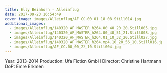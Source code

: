 ```yaml
---
title: Elly Beinhorn - Alleinflug
date: 2017-09-23 16:54:49
cover_image: images/Alleinflug/AF_CC.00_01_18_08.Still014.jpg
additional_images:
  - images/Alleinflug/140320_AF_MASTER_h264.00_40_20_20.Still005.jpg
  - images/Alleinflug/140320_AF_MASTER_h264.00_40_51_21.Still008.jpg
  - images/Alleinflug/140320_AF_MASTER_h264.01_10_32_20.Still027.jpg
  - images/Alleinflug/140320_AF_MASTER_h264.mp4.10_20_56_10.Still016.jpg
  - images/Alleinflug/AF_CC.00_00_22_10.Still004.jpg
---
```


Year: 2013-2014
Production: Ufa Fiction GmbH
Director: Christine Hartmann
DoP: Emre Erkmen
